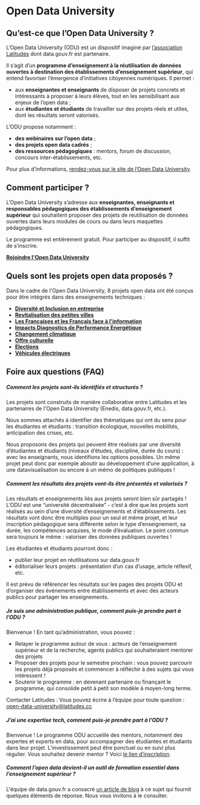 # Open Data University

## Qu’est-ce que l’Open Data University ?

L’Open Data University (ODU) est un dispositif imaginé par [l’association Latitudes](https://www.latitudes.cc/) dont data.gouv.fr est partenaire.

Il s’agit d’un **programme d’enseignement à la réutilisation de données ouvertes à destination des établissements d’enseignement supérieur**, qui entend favoriser l’émergence d’initiatives citoyennes numériques. Il permet :

- aux **enseignantes et enseignants** de disposer de projets concrets et intéressants à proposer à leurs élèves, tout en les sensibilisant aux enjeux de l’open data ;
- aux **étudiantes et étudiants** de travailler sur des projets réels et utiles, dont les résultats seront valorisés.

L’ODU propose notamment :

- **des webinaires sur l’open data** ;
- **des projets open data cadrés** ;
- **des ressources pédagogiques** : mentors, forum de discussion, concours inter-établissements, etc.

Pour plus d’informations, [rendez-vous sur le site de l’Open Data University](https://www.opendatauniversity.org/).

## Comment participer ?

L’Open Data University s’adresse aux **enseignantes, enseignants et responsables pédagogiques des établissements d’enseignement supérieur** qui souhaitent proposer des projets de réutilisation de données ouvertes dans leurs modules de cours ou dans leurs maquettes pédagogiques.

Le programme est entièrement gratuit. Pour participer au dispositif, il suffit de s’inscrire.

**[Rejoindre l'Open Data University](https://airtable.com/appJY09hYLFOYjGdc/shr7WX6sMS1ciiyMv)**

## Quels sont les projets open data proposés ?

Dans le cadre de l'Open Data University, 8 projets open data ont été conçus pour être intégrés dans des enseignements techniques :

- [**Diversité et Inclusion en entreprise**](https://defis.data.gouv.fr/defis/diversite-et-inclusion-en-entreprise)
- [**Revitalisation des petites villes**](https://defis.data.gouv.fr/defis/revitalisation-des-petites-villes)
- [**Les Françaises et les Français face à l'information**](https://defis.data.gouv.fr/defis/les-francaises-et-francais-face-a-linformation)
- [**Impacts Diagnostics de Performance Energétique**](https://defis.data.gouv.fr/defis/diagnostics-de-performance-energetique)
- [**Changement climatique**](https://defis.data.gouv.fr/defis/changement-climatique)
- [**Offre culturelle**](https://defis.data.gouv.fr/defis/offre-culturelle)
- [**Elections**](https://defis.data.gouv.fr/defis/elections)
- [**Véhicules électriques**](https://defis.data.gouv.fr/defis/vehicules-electriques)

## Foire aux questions (FAQ)

##### Comment les projets sont-ils identifiés et structurés ?

Les projets sont construits de manière collaborative entre Latitudes et les partenaires de l'Open Data University (Enedis, data.gouv.fr, etc.).

Nous sommes attachés à identifier des thématiques qui ont du sens pour les étudiantes et étudiants : transition écologique, nouvelles mobilités, anticipation des crises, etc.

Nous proposons des projets qui peuvent être réalisés par une diversité d’étudiantes et étudiants (niveaux d’études, discipline, durée du cours) : avec les enseignants, nous identifions les options possibles. Un même projet peut donc par exemple aboutir au développement d’une application, à une datavisualisation ou encore à un mémo de politiques publiques !

##### Comment les résultats des projets vont-ils être présentés et valorisés ?

Les résultats et enseignements liés aux projets seront bien sûr partagés ! L’ODU est une “université décentralisée” - c’est à dire que les projets sont réalisés au sein d’une diversité d’enseignements et d’établissements. Les résultats vont donc être multiples pour un seul et même projet, et leur inscription pédagogique sera différente selon le type d’enseignement, sa durée, les compétences acquises, le mode d’évaluation. Le point commun sera toujours le même : valoriser des données publiques ouvertes !

Les étudiantes et étudiants pourront donc :

- publier leur projet en réutilisations sur data.gouv.fr
- éditorialiser leurs projets : présentation d’un cas d’usage, article réflexif, etc.

Il est prévu de référencer les résultats sur les pages des projets ODU et d’organiser des événements entre établissements et avec des acteurs publics pour partager les enseignements.

##### Je suis une administration publique, comment puis-je prendre part à l’ODU ?

Bienvenue ! En tant qu’administration, vous pouvez :

- Relayer le programme autour de vous : acteurs de l’enseignement supérieur et de la recherche, agents publics qui souhaiteraient mentorer des projets
- Proposer des projets pour le semestre prochain : vous pouvez parcourir les projets déjà proposés et commencer à réfléchir à des sujets qui vous intéressent !
- Soutenir le programme : en devenant partenaire ou finançant le programme, qui consolide petit à petit son modèle à moyen-long terme.

Contacter Latitudes : Vous pouvez écrire à l’équipe pour toute question : open-data-university@latitudes.cc

##### J’ai une expertise tech, comment puis-je prendre part à l’ODU ?

Bienvenue ! Le programme ODU accueille des mentors, notamment des expertes et experts en data, pour accompagner des étudiantes et étudiants dans leur projet. L’investissement peut être ponctuel ou en suivi plus régulier. Vous souhaitez devenir mentor ? Voici [le lien d’inscription](https://airtable.com/app3EKyPGxgEnB7Fw/shrWAHxi8EdHZEgt9).

##### Comment l’open data devient-il un outil de formation essentiel dans l’enseignement supérieur ?

L'équipe de data.gouv.fr a consacré [un article de blog](https://www.data.gouv.fr/fr/posts/comment-lopen-data-devient-un-outil-de-formation-essentiel-dans-lenseignement-superieur/) à ce sujet qui fournit quelques éléments de réponse. Nous vous invitons à le consulter.

